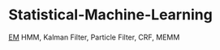# Statistical-Machine-Learning
[EM](https://nbviewer.jupyter.org/)
HMM, Kalman Filter, Particle Filter, CRF, MEMM
